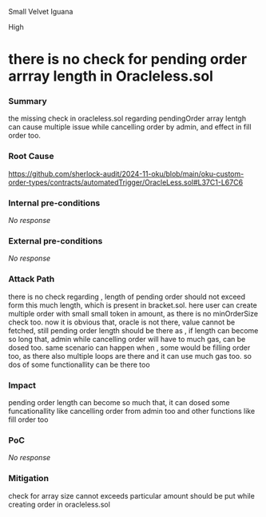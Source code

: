 Small Velvet Iguana

High

# there is no check for pending order arrray length in Oracleless.sol

### Summary

the missing check in oracleless.sol regarding pendingOrder array lentgh can cause multiple issue while cancelling order by admin, and effect in fill order too.

### Root Cause

https://github.com/sherlock-audit/2024-11-oku/blob/main/oku-custom-order-types/contracts/automatedTrigger/OracleLess.sol#L37C1-L67C6

### Internal pre-conditions

_No response_

### External pre-conditions

_No response_

### Attack Path

there is no check regarding , length of pending order should not exceed form this much length, which is present in bracket.sol.
here user can create multiple order with small small token in amount, as there is no minOrderSize check too. now it is obvious that, oracle is not there, value cannot be fetched, still pending order length should be there as , if length can become so long that, admin while cancelling order will have to much gas, can be dosed too. same scenario can happen when , some would be filling order too, as there also multiple loops are there and it can use much gas too. so dos of some functionallity can be there too

### Impact

pending order length can become so much that, it can dosed some funcationallity like cancelling order from admin too and other functions like fill order too

### PoC

_No response_

### Mitigation

check for array size cannot exceeds particular amount should be put while creating order in oracleless.sol